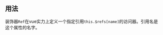 ## 用法

装饰器`Ref`在vue实力上定义一个指定引用`this.$refs[name]`的访问器。引用名是这个属性的名字。

[](../../../en/class-component/reference/code-usage.ts ':include :type=code typescript')